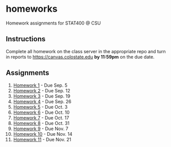 # homeworks

Homework assignments for STAT400 @ CSU

## Instructions

Complete all homework on the class server in the appropriate repo and turn in reports to https://canvas.colostate.edu **by 11:59pm** on the due date.

## Assignments

1. [Homework 1](https://github.com/stat400-csu/hw-1/) - Due Sep. 5
1. [Homework 2](https://github.com/stat400-csu/hw-2/) - Due Sep. 12
1. [Homework 3](https://github.com/stat400-csu/hw-3/) - Due Sep. 19
1. [Homework 4](https://github.com/stat400-csu/hw-4/) - Due Sep. 26
1. [Homework 5](https://github.com/stat400-csu/hw-5/) - Due Oct. 3 
1. [Homework 6](https://github.com/stat400-csu/hw-6/) - Due Oct. 10
1. [Homework 7](https://github.com/stat400-csu/hw-7/) - Due Oct. 17
1. [Homework 8](https://github.com/stat400-csu/hw-8/) - Due Oct. 31
1. [Homework 9](https://github.com/stat400-csu/hw-9/) - Due Nov. 7
1. [Homework 10](https://github.com/stat400-csu/hw-10/) - Due Nov. 14
1. [Homework 11](https://github.com/stat400-csu/hw-11/) - Due Nov. 21
